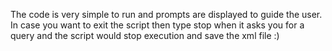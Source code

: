 The code is very simple to run and prompts are displayed to guide the user. In case you want to exit the script then type stop when it asks you for a query and the script would stop execution and save the xml file :)